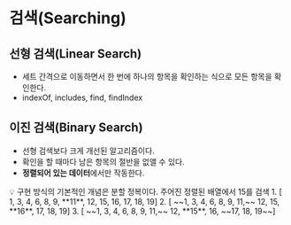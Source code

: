 # 검색(Searching)

## 선형 검색(Linear Search)

- 세트 간격으로 이동하면서 한 번에 하나의 항목을 확인하는 식으로 모든 항목을 확인한다.
- indexOf, includes, find, findIndex

## 이진 검색(Binary Search)

- 선형 검색보다 크게 개선된 알고리즘이다.
- 확인을 할 때마다 남은 항목의 절반을 없앨 수 있다.
- **정렬되어 있는 데이터**에서만 작동한다.

<aside>
💡 구현 방식의 기본적인 개념은 분할 정복이다.
주어진 정렬된 배열에서 15를 검색
1. [ 1, 3, 4, 6, 8, 9, **11**, 12, 15, 16, 17, 18, 19]
2. [ ~~1, 3, 4, 6, 8, 9, 11,~~ 12, 15, **16**, 17, 18, 19]
3. [ ~~1, 3, 4, 6, 8, 9, 11,~~ 12, **15**, 16, ~~17, 18, 19~~]

</aside>
